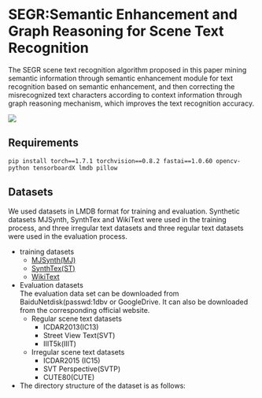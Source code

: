 # SEGR:Semantic Enhancement and Graph Reasoning for Scene Text Recognition
The SEGR scene text recognition algorithm proposed in this paper mining semantic information through semantic enhancement module for text recognition based on semantic enhancement, and then correcting the misrecognized text characters according to context information through graph reasoning mechanism, which improves the text recognition accuracy.<br>

![](https://github.com/HHeracles/SEGR/tree/main/figs/framework.png)
## Requirements
```
pip install torch==1.7.1 torchvision==0.8.2 fastai==1.0.60 opencv-python tensorboardX lmdb pillow
```
## Datasets
We used datasets in LMDB format for training and evaluation. Synthetic datasets MJSynth, SynthTex and WikiText were used in the training process, and three irregular text datasets and three regular text datasets were used in the evaluation process.<br>
* training datasets<br>
  * [MJSynth(MJ)](https://www.robots.ox.ac.uk/~vgg/data/text/)<br>
  * [SynthTex(ST)](https://www.robots.ox.ac.uk/~vgg/data/scenetext/)<br>
  * [WikiText](https://s3.amazonaws.com/research.metamind.io/wikitext/wikitext-103-v1.zip)<br>
* Evaluation datasets<br>
The evaluation data set can be downloaded from  BaiduNetdisk(passwd:1dbv or GoogleDrive.  It can also be downloaded from the corresponding official website. <br>
  * Regular scene text datasets<br>
    * ICDAR2013(IC13)<br>
    * Street View Text(SVT)<br>
    * IIIT5k(IIIT)<br>
  * Irregular scene text datasets<br>
    * ICDAR2015 (IC15)<br>
    * SVT Perspective(SVTP)<br>
    * CUTE80(CUTE)<br>
* The directory structure of the dataset is as follows:<br>
